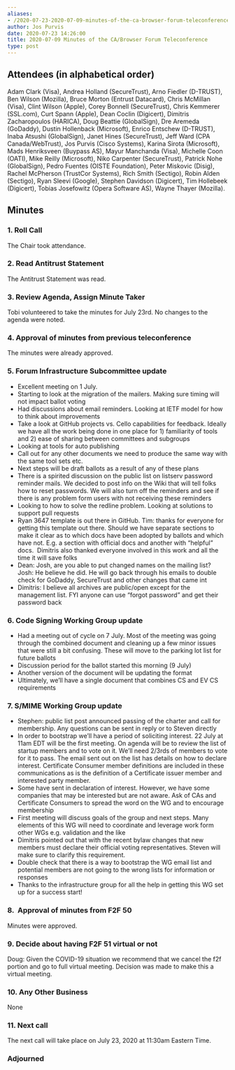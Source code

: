 ```yaml
---
aliases:
- /2020-07-23-2020-07-09-minutes-of-the-ca-browser-forum-teleconference/
author: Jos Purvis
date: 2020-07-23 14:26:00
title: 2020-07-09 Minutes of the CA/Browser Forum Teleconference
type: post
---
```


## Attendees (in alphabetical order) 

Adam Clark (Visa), Andrea Holland (SecureTrust), Arno Fiedler (D-TRUST), Ben Wilson (Mozilla), Bruce Morton (Entrust Datacard), Chris McMillan (Visa), Clint Wilson (Apple), Corey Bonnell (SecureTrust), Chris Kemmerer (SSL.com), Curt Spann (Apple), Dean Coclin (Digicert), Dimitris Zacharopoulos (HARICA), Doug Beattie (GlobalSign), Dre Aremeda (GoDaddy), Dustin Hollenback (Microsoft), Enrico Entschew (D-TRUST), Inaba Atsushi (GlobalSign), Janet Hines (SecureTrust), Jeff Ward (CPA Canada/WebTrust), Jos Purvis (Cisco Systems), Karina Sirota (Microsoft), Mads Henriksveen (Buypass AS), Mayur Manchanda (Visa), Michelle Coon (OATI), Mike Reilly (Microsoft), Niko Carpenter (SecureTrust), Patrick Nohe (GlobalSign), Pedro Fuentes (OISTE Foundation), Peter Miskovic (Disig), Rachel McPherson (TrustCor Systems), Rich Smith (Sectigo), Robin Alden (Sectigo), Ryan Sleevi (Google), Stephen Davidson (Digicert), Tim Hollebeek (Digicert), Tobias Josefowitz (Opera Software AS), Wayne Thayer (Mozilla).

## Minutes 

### 1. Roll Call 

The Chair took attendance.

### 2. Read Antitrust Statement 

The Antitrust Statement was read.

### 3. Review Agenda, Assign Minute Taker 

Tobi volunteered to take the minutes for July 23rd. No changes to the agenda were noted.

### 4. Approval of minutes from previous teleconference 

The minutes were already approved.

### 5. Forum Infrastructure Subcommittee update 

- Excellent meeting on 1 July.
- Starting to look at the migration of the mailers. Making sure timing will not impact ballot voting
- Had discussions about email reminders. Looking at IETF model for how to think about improvements
- Take a look at GitHub projects vs. Cello capabilities for feedback. Ideally we have all the work being done in one place for 1) familiarity of tools and 2) ease of sharing between committees and subgroups
- Looking at tools for auto publishing
- Call out for any other documents we need to produce the same way with the same tool sets etc.
- Next steps will be draft ballots as a result of any of these plans
- There is a spirited discussion on the public list on listserv password reminder mails. We decided to post info on the Wiki that will tell folks how to reset passwords. We will also turn off the reminders and see if there is any problem form users with not receiving these reminders
- Looking to how to solve the redline problem. Looking at solutions to support pull requests
- Ryan 3647 template is out there in GitHub. Tim: thanks for everyone for getting this template out there. Should we have separate sections to make it clear as to which docs have been adopted by ballots and which have not. E.g. a section with official docs and another with “helpful” docs.  Dimitris also thanked everyone involved in this work and all the time it will save folks
- Dean: Josh, are you able to put changed names on the mailing list? Josh: He believe he did. He will go back through his emails to double check for GoDaddy, SecureTrust and other changes that came int
- Dimitris: I believe all archives are public/open except for the management list. FYI anyone can use “forgot password” and get their password back

### 6. Code Signing Working Group update 

- Had a meeting out of cycle on 7 July. Most of the meeting was going through the combined document and cleaning up a few minor issues that were still a bit confusing. These will move to the parking lot list for future ballots
- Discussion period for the ballot started this morning (9 July)
- Another version of the document will be updating the format
- Ultimately, we’ll have a single document that combines CS and EV CS requirements

### 7. S/MIME Working Group update 

- Stephen: public list post announced passing of the charter and call for membership. Any questions can be sent in reply or to Steven directly
- In order to bootstrap we’ll have a period of soliciting interest. 22 July at 11am EDT will be the first meeting. On agenda will be to review the list of startup members and to vote on it. We’ll need 2/3rds of members to vote for it to pass. The email sent out on the list has details on how to declare interest. Certificate Consumer member definitions are included in these communications as is the definition of a Certificate issuer member and interested party member.
- Some have sent in declaration of interest. However, we have some companies that may be interested but are not aware. Ask of CAs and Certificate Consumers to spread the word on the WG and to encourage membership
- First meeting will discuss goals of the group and next steps. Many elements of this WG will need to coordinate and leverage work form other WGs e.g. validation and the like
- Dimitris pointed out that with the recent bylaw changes that new members must declare their official voting representatives. Steven will make sure to clarify this requirement.
- Double check that there is a way to bootstrap the WG email list and potential members are not going to the wrong lists for information or responses
- Thanks to the infrastructure group for all the help in getting this WG set up for a success start!

### 8.  Approval of minutes from F2F 50 

Minutes were approved.

### 9. Decide about having F2F 51 virtual or not 

Doug: Given the COVID-19 situation we recommend that we cancel the f2f portion and go to full virtual meeting. Decision was made to make this a virtual meeting.

### 10. Any Other Business 

None

### 11. Next call 

The next call will take place on July 23, 2020 at 11:30am Eastern Time.

### Adjourned